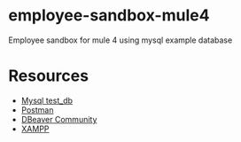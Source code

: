 # employee-sandbox-mule4
Employee sandbox for mule 4 using mysql example database

# Resources
- [Mysql test_db](https://github.com/datacharmer/test_db)
- [Postman](https://www.getpostman.com/)
- [DBeaver Community](https://dbeaver.io)
- [XAMPP](https://www.apachefriends.org/index.html)
